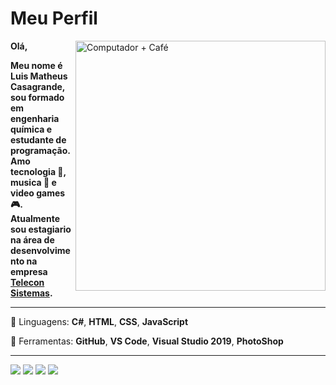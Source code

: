 # Meu Perfil

<img src="https://raw.githubusercontent.com/MicaelliMedeiros/micaellimedeiros/master/image/computer-illustration.png" min-width="400px" max-width="400px" width="400px" align="right" alt="Computador + Café">

**Olá,** 

**Meu nome é Luis Matheus Casagrande, sou formado em engenharia química e estudante de programação. Amo tecnologia 📱, musica 🎸 e video games 🎮.**
**Atualmente sou estagiario na área de desenvolvimento na empresa** **[Telecon Sistemas](https://www.teleconsistemas.com.br).**

---


🦄 Linguagens: **C#**, **HTML**, **CSS**, **JavaScript**

💼 Ferramentas: **GitHub**, **VS Code**, **Visual Studio 2019**, **PhotoShop**

---

  <a href="https://www.linkedin.com/in/luis-matheus-casagrande-7a058a127/" alt="Linkedin" target="_blank">
  <img src="https://img.shields.io/badge/-Linkedin-0e76a8?style=flat-square&logo=Linkedin&logoColor=white&link=LINK-DO-SEU-LINKEDIN" /></a>

  <a href="https://api.whatsapp.com/send?phone=+5551993048819%22%3E" alt="WhatsApp" target="_blank">
  <img src="https://img.shields.io/badge/-WhatsApp-25d366?style=flat-square&labelColor=25d366&logo=whatsapp&logoColor=white&link=API-DO-SEU-WHATSAPP"/></a>

  <a href="https://www.facebook.com/luismatheusc" alt="Facebook" target="_blank">
  <img src="https://img.shields.io/badge/-Facebook-3b5998?style=flat-square&labelColor=3b5998&logo=facebook&logoColor=white&link=LINK-DO-SEU-FACEBOOK"/></a>

<img src="https://img.shields.io/badge/Discord-Luis%20BigHouse%230184-blueviolet?style=flat-square&logo=discord">
